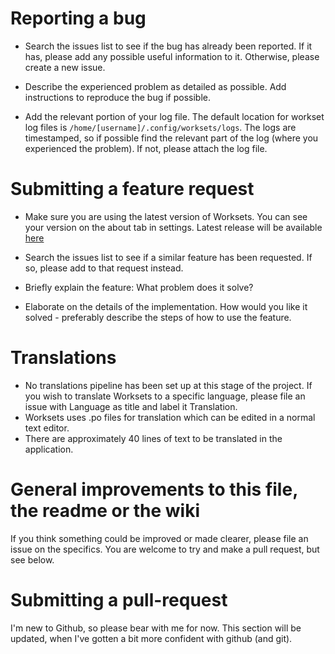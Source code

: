 # Reporting a bug

* Search the issues list to see if the bug has already been reported. If it has, please add any possible useful information to it. Otherwise, please create a new issue.

* Describe the experienced problem as detailed as possible. Add instructions to reproduce the bug if possible.

* Add the relevant portion of your log file. The default location for workset log files is `/home/[username]/.config/worksets/logs`.
  The logs are timestamped, so if possible find the relevant part of the log (where you experienced the problem). If not, please attach the log file.

# Submitting a feature request

* Make sure you are using the latest version of Worksets. You can see your version on the about tab in settings. Latest release will be available [here](https://github.com/DozyDolphin/Worksets/releases) 

* Search the issues list to see if a similar feature has been requested. If so, please add to that request instead.

* Briefly explain the feature: What problem does it solve?

* Elaborate on the details of the implementation. How would you like it solved - preferably describe the steps of how to use the feature.

# Translations

* No translations pipeline has been set up at this stage of the project. If you wish to translate Worksets to a specific language, please file an issue with Language as title and label it Translation.
* Worksets uses .po files for translation which can be edited in a normal text editor.
* There are approximately 40 lines of text to be translated in the application.

# General improvements to this file, the readme or the wiki
If you think something could be improved or made clearer, please file an issue on the specifics. You are welcome to try and make a pull request, but see below.

# Submitting a pull-request
I'm new to Github, so please bear with me for now. This section will be updated, when I've gotten a bit more confident with github (and git).
